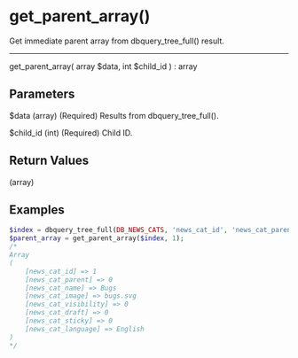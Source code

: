 # get_parent_array()

Get immediate parent array from dbquery_tree_full() result.

---

get_parent_array( array $data, int $child_id ) : array

## Parameters

$data (array) (Required) Results from dbquery_tree_full().

$child_id (int) (Required) Child ID.

## Return Values

(array)

## Examples

```php
$index = dbquery_tree_full(DB_NEWS_CATS, 'news_cat_id', 'news_cat_parent');
$parent_array = get_parent_array($index, 1);
/*
Array
(
    [news_cat_id] => 1
    [news_cat_parent] => 0
    [news_cat_name] => Bugs
    [news_cat_image] => bugs.svg
    [news_cat_visibility] => 0
    [news_cat_draft] => 0
    [news_cat_sticky] => 0
    [news_cat_language] => English
)
*/
```
